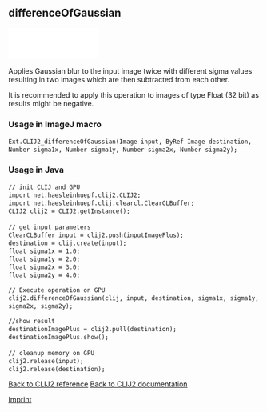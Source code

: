 ## differenceOfGaussian
<img src="images/mini_empty_logo.png"/><img src="images/mini_empty_logo.png"/><img src="images/mini_empty_logo.png"/>

Applies Gaussian blur to the input image twice with different sigma values resulting in two images which are then subtracted from each other.

It is recommended to apply this operation to images of type Float (32 bit) as results might be negative.

### Usage in ImageJ macro
```
Ext.CLIJ2_differenceOfGaussian(Image input, ByRef Image destination, Number sigma1x, Number sigma1y, Number sigma2x, Number sigma2y);
```


### Usage in Java
```
// init CLIJ and GPU
import net.haesleinhuepf.clij2.CLIJ2;
import net.haesleinhuepf.clij.clearcl.ClearCLBuffer;
CLIJ2 clij2 = CLIJ2.getInstance();

// get input parameters
ClearCLBuffer input = clij2.push(inputImagePlus);
destination = clij.create(input);
float sigma1x = 1.0;
float sigma1y = 2.0;
float sigma2x = 3.0;
float sigma2y = 4.0;
```

```
// Execute operation on GPU
clij2.differenceOfGaussian(clij, input, destination, sigma1x, sigma1y, sigma2x, sigma2y);
```

```
//show result
destinationImagePlus = clij2.pull(destination);
destinationImagePlus.show();

// cleanup memory on GPU
clij2.release(input);
clij2.release(destination);
```


[Back to CLIJ2 reference](https://clij.github.io/clij2-docs/reference)
[Back to CLIJ2 documentation](https://clij.github.io/clij2-docs)

[Imprint](https://clij.github.io/imprint)
